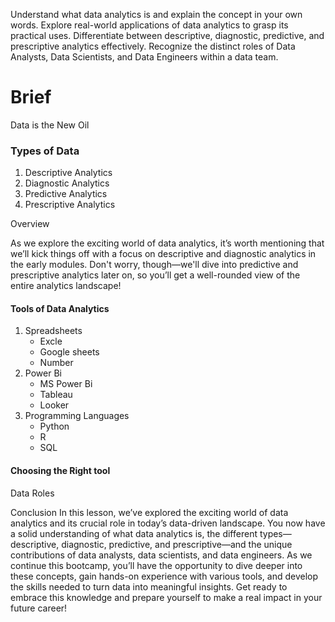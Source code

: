 

Understand what data analytics is and explain the concept in your own words.
Explore real-world applications of data analytics to grasp its practical uses.
Differentiate between descriptive, diagnostic, predictive, and prescriptive analytics effectively.
Recognize the distinct roles of Data Analysts, Data Scientists, and Data Engineers within a data team.

# Brief 

Data is the New Oil


### Types of Data


1. Descriptive Analytics
2. Diagnostic Analytics
3. Predictive Analytics
4. Prescriptive Analytics


Overview 

 As we explore the exciting world of data analytics, it’s worth mentioning that we’ll kick things off with a focus on descriptive and diagnostic analytics in the early modules. Don't worry, though—we'll dive into predictive and prescriptive analytics later on, so you’ll get a well-rounded view of the entire analytics landscape!



 #### Tools of Data Analytics


 1. Spreadsheets
    - Excle
    - Google sheets
    - Number
2. Power Bi 
     - MS Power Bi
     - Tableau
     - Looker
3. Programming Languages 
     - Python
     - R
     - SQL


#### Choosing the Right tool


Data Roles



Conclusion
In this lesson, we’ve explored the exciting world of data analytics and its crucial role in today’s data-driven landscape. You now have a solid understanding of what data analytics is, the different types—descriptive, diagnostic, predictive, and prescriptive—and the unique contributions of data analysts, data scientists, and data engineers. As we continue this bootcamp, you’ll have the opportunity to dive deeper into these concepts, gain hands-on experience with various tools, and develop the skills needed to turn data into meaningful insights. Get ready to embrace this knowledge and prepare yourself to make a real impact in your future career!
